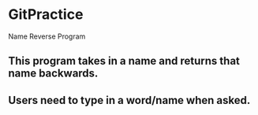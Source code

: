 # GitPractice

Name Reverse Program
## This program takes in a name and returns that name backwards.
## Users need to type in a word/name when asked.
